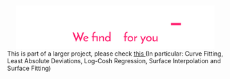 <div align='center'>
     <a href='https://github.com/abdullahalshawafi/Mathemati_'>
<img src="/Logo For Dark.png" title="You need the dark theme. Now." height="100" >
     </a>
     </div>
This is part of a larger project, please check <a href='https://github.com/abdullahalshawafi/Mathemati_'> this </a> (In particular: Curve Fitting, Least Absolute Deviations, Log-Cosh Regression, Surface Interpolation and Surface Fitting)
